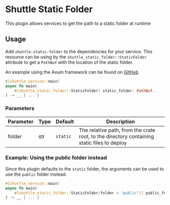 # Shuttle Static Folder
This plugin allows services to get the path to a static folder at runtime

## Usage
Add `shuttle-static-folder` to the dependencies for your service. This resource can be using by the `shuttle_static_folder::StaticFolder` attribute to get a `PathBuf` with the location of the static folder.

An example using the Axum framework can be found on [GitHub](https://github.com/shuttle-hq/examples/tree/main/axum/websocket)

``` rust
#[shuttle_service::main]
async fn main(
    #[shuttle_static_folder::StaticFolder] static_folder: PathBuf,
) -> __ { ... }
```

### Parameters
| Parameter | Type | Default  | Description                                                        |
|-----------|------|----------|--------------------------------------------------------------------|
| folder    | str  | `static` | The relative path, from the crate root, to the directory containing static files to deploy |

### Example: Using the public folder instead
Since this plugin defaults to the `static` folder, the arguments can be used to use the `public` folder instead.

``` rust
#[shuttle_service::main]
async fn main(
    #[shuttle_static_folder::StaticFolder(folder = "public")] public_folder: PathBuf,
) -> __ { ... }
```
